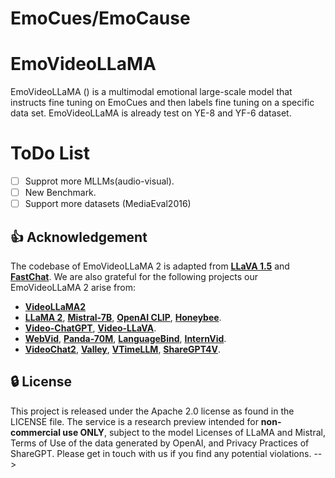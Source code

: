 # EmoCues/EmoCause

# EmoVideoLLaMA

<!--EmoVideoLLaMA() 是在EmoCues上指令微调，然后在特定数据集上标签微调的多模态情感大模型。-->
EmoVideoLLaMA () is a multimodal emotional large-scale model that instructs fine tuning on EmoCues and then labels fine tuning on a specific data set.
EmoVideoLLaMA is already test on YE-8 and YF-6 dataset.

# ToDo List
- [ ] Supprot more MLLMs(audio-visual).
- [ ] New Benchmark.
- [ ] Support more datasets (MediaEval2016)

## 👍 Acknowledgement
The codebase of EmoVideoLLaMA 2 is adapted from [**LLaVA 1.5**](https:github.com/haotian-liu/LLaVA) and [**FastChat**](https://github.com/lm-sys/FastChat). We are also grateful for the following projects our EmoVideoLLaMA 2 arise from:
* [**VideoLLaMA2**](https://github.com/DAMO-NLP-SG/VideoLLaMA2)
* [**LLaMA 2**](https://github.com/meta-llama/llama), [**Mistral-7B**](https://mistral.ai/news/announcing-mistral-7b/), [**OpenAI CLIP**](https://openai.com/index/clip/), [**Honeybee**](https://github.com/kakaobrain/honeybee).
* [**Video-ChatGPT**](https://github.com/mbzuai-oryx/Video-ChatGPT), [**Video-LLaVA**](https://github.com/PKU-YuanGroup/Video-LLaVA). 
* [**WebVid**](https://github.com/m-bain/webvid), [**Panda-70M**](https://github.com/snap-research/Panda-70M), [**LanguageBind**](https://github.com/PKU-YuanGroup/LanguageBind), [**InternVid**](https://github.com/OpenGVLab/InternVideo/tree/main/Data/InternVid).
* [**VideoChat2**](https://github.com/OpenGVLab/Ask-Anything/tree/main/video_chat2), [**Valley**](https://github.com/RupertLuo/Valley), [**VTimeLLM**](https://github.com/huangb23/VTimeLLM), [**ShareGPT4V**](https://sharegpt4v.github.io/).


## 🔒 License

This project is released under the Apache 2.0 license as found in the LICENSE file.
The service is a research preview intended for **non-commercial use ONLY**, subject to the model Licenses of LLaMA and Mistral, Terms of Use of the data generated by OpenAI, and Privacy Practices of ShareGPT. Please get in touch with us if you find any potential violations. -->
